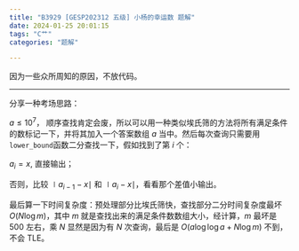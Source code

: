 ```yaml
---
title: "B3929 [GESP202312 五级] 小杨的幸运数 题解"
date: 2024-01-25 20:01:15
tags: "C艹"
categories: "题解"

---
```

因为一些众所周知的原因，不放代码。
<!-- more -->
---

分享一种考场思路：

$a \le 10^7$， 顺序查找肯定会废，所以可以用一种类似埃氏筛的方法将所有满足条件的数标记一下，并将其加入一个答案数组 $a$ 当中。然后每次查询只需要用`lower_bound`函数二分查找一下，假如找到了第 $i$ 个：

$a_i = x$, 直接输出；

否则，比较 $\mid a_{i - 1} - x \mid$ 和 $\mid a_i - x \mid$，看看那个差值小输出。

最后算一下时间复杂度：预处理部分比埃氏筛快，查找部分二分时间复杂度最坏 $O(N \log m)$，其中 $m$ 就是查找出来的满足条件数数组大小，经计算，$m$ 最坏是 $500$ 左右，乘 $N$ 显然是因为有 $N$ 次查询，最后是 $O(a \log \log a + N \log m)$ 不到，不会 TLE。
